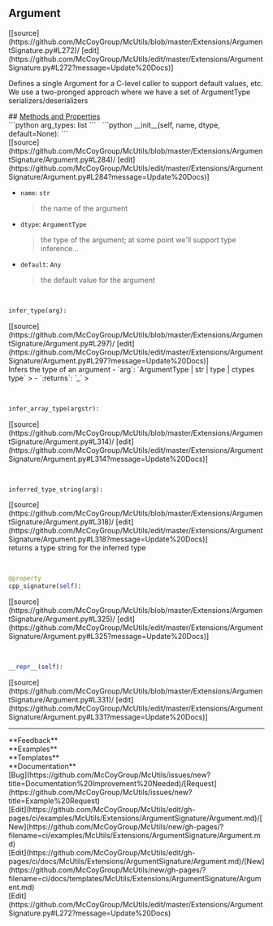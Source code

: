 ## <a id="McUtils.Extensions.ArgumentSignature.Argument">Argument</a> 

<div class="docs-source-link" markdown="1">
[[source](https://github.com/McCoyGroup/McUtils/blob/master/Extensions/ArgumentSignature.py#L272)/
[edit](https://github.com/McCoyGroup/McUtils/edit/master/Extensions/ArgumentSignature.py#L272?message=Update%20Docs)]
</div>

Defines a single Argument for a C-level caller to support default values, etc.
We use a two-pronged approach where we have a set of ArgumentType serializers/deserializers







<div class="collapsible-section">
 <div class="collapsible-section collapsible-section-header" markdown="1">
## <a class="collapse-link" data-toggle="collapse" href="#methods" markdown="1"> Methods and Properties</a> <a class="float-right" data-toggle="collapse" href="#methods"><i class="fa fa-chevron-down"></i></a>
 </div>
 <div class="collapsible-section collapsible-section-body collapse show" id="methods" markdown="1">
 ```python
arg_types: list
```
<a id="McUtils.Extensions.ArgumentSignature.Argument.__init__" class="docs-object-method">&nbsp;</a> 
```python
__init__(self, name, dtype, default=None): 
```
<div class="docs-source-link" markdown="1">
[[source](https://github.com/McCoyGroup/McUtils/blob/master/Extensions/ArgumentSignature/Argument.py#L284)/
[edit](https://github.com/McCoyGroup/McUtils/edit/master/Extensions/ArgumentSignature/Argument.py#L284?message=Update%20Docs)]
</div>

  - `name`: `str`
    > the name of the argument
  - `dtype`: `ArgumentType`
    > the type of the argument; at some point we'll support type inference...
  - `default`: `Any`
    > the default value for the argument


<a id="McUtils.Extensions.ArgumentSignature.Argument.infer_type" class="docs-object-method">&nbsp;</a> 
```python
infer_type(arg): 
```
<div class="docs-source-link" markdown="1">
[[source](https://github.com/McCoyGroup/McUtils/blob/master/Extensions/ArgumentSignature/Argument.py#L297)/
[edit](https://github.com/McCoyGroup/McUtils/edit/master/Extensions/ArgumentSignature/Argument.py#L297?message=Update%20Docs)]
</div>
Infers the type of an argument
  - `arg`: `ArgumentType | str | type | ctypes type`
    > 
  - `:returns`: `_`
    >


<a id="McUtils.Extensions.ArgumentSignature.Argument.infer_array_type" class="docs-object-method">&nbsp;</a> 
```python
infer_array_type(argstr): 
```
<div class="docs-source-link" markdown="1">
[[source](https://github.com/McCoyGroup/McUtils/blob/master/Extensions/ArgumentSignature/Argument.py#L314)/
[edit](https://github.com/McCoyGroup/McUtils/edit/master/Extensions/ArgumentSignature/Argument.py#L314?message=Update%20Docs)]
</div>


<a id="McUtils.Extensions.ArgumentSignature.Argument.inferred_type_string" class="docs-object-method">&nbsp;</a> 
```python
inferred_type_string(arg): 
```
<div class="docs-source-link" markdown="1">
[[source](https://github.com/McCoyGroup/McUtils/blob/master/Extensions/ArgumentSignature/Argument.py#L318)/
[edit](https://github.com/McCoyGroup/McUtils/edit/master/Extensions/ArgumentSignature/Argument.py#L318?message=Update%20Docs)]
</div>
returns a type string for the inferred type


<a id="McUtils.Extensions.ArgumentSignature.Argument.cpp_signature" class="docs-object-method">&nbsp;</a> 
```python
@property
cpp_signature(self): 
```
<div class="docs-source-link" markdown="1">
[[source](https://github.com/McCoyGroup/McUtils/blob/master/Extensions/ArgumentSignature/Argument.py#L325)/
[edit](https://github.com/McCoyGroup/McUtils/edit/master/Extensions/ArgumentSignature/Argument.py#L325?message=Update%20Docs)]
</div>


<a id="McUtils.Extensions.ArgumentSignature.Argument.__repr__" class="docs-object-method">&nbsp;</a> 
```python
__repr__(self): 
```
<div class="docs-source-link" markdown="1">
[[source](https://github.com/McCoyGroup/McUtils/blob/master/Extensions/ArgumentSignature/Argument.py#L331)/
[edit](https://github.com/McCoyGroup/McUtils/edit/master/Extensions/ArgumentSignature/Argument.py#L331?message=Update%20Docs)]
</div>
 </div>
</div>












---


<div markdown="1" class="text-secondary">
<div class="container">
  <div class="row">
   <div class="col" markdown="1">
**Feedback**   
</div>
   <div class="col" markdown="1">
**Examples**   
</div>
   <div class="col" markdown="1">
**Templates**   
</div>
   <div class="col" markdown="1">
**Documentation**   
</div>
   <div class="col" markdown="1">
   
</div>
   <div class="col" markdown="1">
   
</div>
   <div class="col" markdown="1">
   
</div>
</div>
  <div class="row">
   <div class="col" markdown="1">
[Bug](https://github.com/McCoyGroup/McUtils/issues/new?title=Documentation%20Improvement%20Needed)/[Request](https://github.com/McCoyGroup/McUtils/issues/new?title=Example%20Request)   
</div>
   <div class="col" markdown="1">
[Edit](https://github.com/McCoyGroup/McUtils/edit/gh-pages/ci/examples/McUtils/Extensions/ArgumentSignature/Argument.md)/[New](https://github.com/McCoyGroup/McUtils/new/gh-pages/?filename=ci/examples/McUtils/Extensions/ArgumentSignature/Argument.md)   
</div>
   <div class="col" markdown="1">
[Edit](https://github.com/McCoyGroup/McUtils/edit/gh-pages/ci/docs/McUtils/Extensions/ArgumentSignature/Argument.md)/[New](https://github.com/McCoyGroup/McUtils/new/gh-pages/?filename=ci/docs/templates/McUtils/Extensions/ArgumentSignature/Argument.md)   
</div>
   <div class="col" markdown="1">
[Edit](https://github.com/McCoyGroup/McUtils/edit/master/Extensions/ArgumentSignature.py#L272?message=Update%20Docs)   
</div>
   <div class="col" markdown="1">
   
</div>
   <div class="col" markdown="1">
   
</div>
   <div class="col" markdown="1">
   
</div>
</div>
</div>
</div>